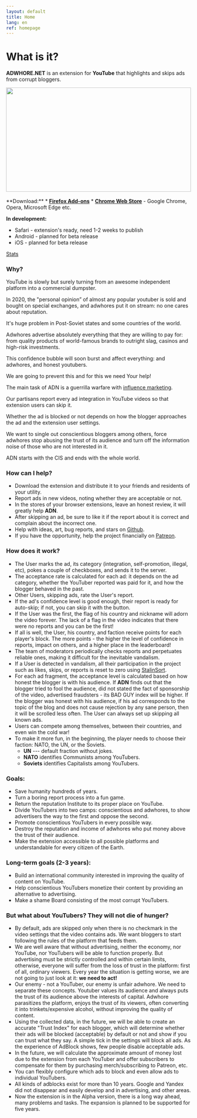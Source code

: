 ```yaml
---
layout: default
title: Home
lang: en
ref: homepage
---
```

# What is it?
**ADWHORE.NET** is an extension for **YouTube** that highlights and skips ads from corrupt bloggers.
<div style="position: relative; width: 100%; height: 0; padding-bottom: 56.25%">
<img style="position: absolute; top: 0; left: 0; width: 100%; height: 100%" src="https://raw.githubusercontent.com/qrlk/adwhore.net/master/img/1280x800/en/1.png">
</div>
<br>
**Download:**
* <b><a href = "https://addons.mozilla.org/ru/firefox/addon/adwhore-net/">Firefox Add-ons</a></b>
* <b><a href = "https://chrome.google.com/webstore/detail/adwhorenet/emfkjghgdkajicmnicojahgojkemagcm">Chrome Web Store</a></b>
    - Google Chrome, Opera, Microsoft Edge etc.
    
**In development:**
* Safari - extension's ready, need 1-2 weeks to publish
* Android - planned for beta release
* iOS - planned for beta release

<a href = "{{ site.url }}/en/stats">Stats</a>
### Why?
YouTube is slowly but surely turning from an awesome independent platform into a commercial dumpster.

In 2020, the "personal opinion” of almost any popular youtuber is sold and bought on special exchanges, and adwhores put it on stream: no one cares about reputation.

It's huge problem in Post-Soviet states and some countries of the world.

Adwhores advertise absolutely everything that they are willing to pay for: from quality products of world-famous brands to outright slag, casinos and high-risk investments.

This confidence bubble will soon burst and affect everything: and adwhores, and honest youtubers.

We are going to prevent this and for this we need Your help!

The main task of ADN is a guerrilla warfare with [influence marketing](https://en.wikipedia.org/wiki/Influencer_marketing).

Our partisans report every ad integration in YouTube videos so that extension users can skip it.

Whether the ad is blocked or not depends on how the blogger approaches the ad and the extension user settings.

We want to single out conscientious bloggers among others, force adwhores stop abusing the trust of its audience and turn off the information noise of those who are not interested in it.

ADN starts with the CIS and ends with the whole world.

### How can I help?
* Download the extension and distribute it to your friends and residents of your utility.
* Report ads in new videos, noting whether they are acceptable or not.
* In the stores of your browser extensions, leave an honest review, it will greatly help **ADN**.
* After skipping an ad, be sure to like it if the report about it is correct and complain about the incorrect one.
* Help with ideas, art, bug reports, and stars on <a href="https://github.com/qrlk/adwhore.net">Github</a>.
* If you have the opportunity, help the project financially on <a href="https://patreon.com/qrlk">Patreon</a>.

### How does it work?

* The User marks the ad, its category (integration, self-promotion, illegal, etc), pokes a couple of checkboxes, and sends it to the server.
* The acceptance rate is calculated for each ad: it depends on the ad category, whether the YouTuber reported was paid for it, and how the blogger behaved in the past.
* Other Users, skipping ads, rate the User's report.
* If the ad's confidence level is good enough, their report is ready for auto-skip; if not, you can skip it with the button.
* If the User was the first, the flag of his country and nickname will adorn the video forever. The lack of a flag in the video indicates that there were no reports and you can be the first!
* If all is well, the User, his country, and faction receive points for each player's block. The more points - the higher the level of confidence in reports, impact on others, and a higher place in the leaderboard!
* The team of moderators periodically checks reports and perpetuates reliable ones, making it difficult for the inevitable vandalism.
* If a User is detected in vandalism, all their participation in the project such as likes, skips, or reports is reset to zero using <a href="https://github.com/gustavo-depaula/stalin-sort" >StalinSort</a>.
* For each ad fragment, the acceptance level is calculated based on how honest the blogger is with his audience. If **ADN** finds out that the blogger tried to fool the audience, did not stated the fact of sponsorship of the video, advertised fraudsters - its BAD GUY index will be higher. If the blogger was honest with his audience, if his ad corresponds to the topic of the blog and does not cause rejection by any sane person, then it will be scrolled less often. The User can always set up skipping all known ads.
* Users can compete among themselves, between their countries, and even win the cold war!
* To make it more fun, in the beginning, the player needs to choose their faction: NATO, the UN, or the Soviets.
    * **UN** --- default fraction without jokes.
    * **NATO** identifies Communists among YouTubers.
    * **Soviets** identifies Capitalists among YouTubers.

### Goals:

* Save humanity hundreds of years.
* Turn a boring report process into a fun game.
* Return the reputation Institute to its proper place on YouTube.
* Divide YouTubers into two camps: conscientious and adwhores, to show advertisers the way to the first and oppose the second.
* Promote conscientious YouTubers in every possible way.
* Destroy the reputation and income of adwhores who put money above the trust of their audience.
* Make the extension accessible to all possible platforms and understandable for every citizen of the Earth.

### Long-term goals (2-3 years):
* Build an international community interested in improving the quality of content on YouTube.
* Help conscientious YouTubers monetize their content by providing an alternative to advertising.
* Make a shame Board consisting of the most corrupt YouTubers.

### But what about YouTubers? They will not die of hunger?
* By default, ads are skipped only when there is no checkmark in the video settings that the video contains ads. We want bloggers to start following the rules of the platform that feeds them.
* We are well aware that without advertising, neither the economy, nor YouTube, nor YouTubers will be able to function properly. But advertising must be strictly controlled and within certain limits, otherwise, everyone will suffer from the loss of trust in the platform: first of all, ordinary viewers. Every year the situation is getting worse, we are not going to just look at it: **we need to act!**
* Our enemy - not a YouTuber, our enemy is unfair adwhore. We need to separate these concepts. Youtuber values its audience and always puts the trust of its audience above the interests of capital. Adwhore parasitizes the platform, enjoys the trust of its viewers, often converting it into trinkets/expensive alcohol, without improving the quality of content.
* Using the collected data, in the future, we will be able to create an accurate "Trust Index" for each blogger, which will determine whether their ads will be blocked (acceptable) by default or not and show if you can trust what they say. A simple tick in the settings will block all ads. As the experience of AdBlock shows, few people disable acceptable ads.
* In the future, we will calculate the approximate amount of money lost due to the extension from each YouTuber and offer subscribers to compensate for them by purchasing merch/subscribing to Patreon, etc.
* You can flexibly configure which ads to block and even allow ads to individual YouTubers.
* All kinds of adblocks exist for more than 10 years. Google and Yandex did not disappear and easily develop and in advertising, and other areas.
* Now the extension is in the Alpha version, there is a long way ahead, many problems and tasks. The expansion is planned to be supported for five years.
